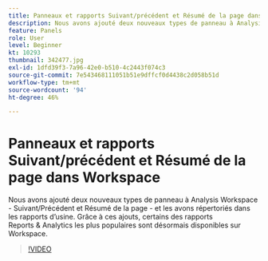 ```yaml
---
title: Panneaux et rapports Suivant/précédent et Résumé de la page dans Workspace
description: Nous avons ajouté deux nouveaux types de panneau à Analysis Workspace - Suivant/Précédent et Résumé de la page - et les avons répertoriés dans les rapports d’usine. Grâce à ces ajouts, certains des rapports Reports & Analytics les plus populaires sont désormais disponibles sur Workspace.
feature: Panels
role: User
level: Beginner
kt: 10293
thumbnail: 342477.jpg
exl-id: 1dfd39f3-7a96-42e0-b510-4c2443f074c3
source-git-commit: 7e543468111051b51e9dffcf0d4438c2d058b51d
workflow-type: tm+mt
source-wordcount: '94'
ht-degree: 46%

---
```


# Panneaux et rapports Suivant/précédent et Résumé de la page dans Workspace

Nous avons ajouté deux nouveaux types de panneau à Analysis Workspace - Suivant/Précédent et Résumé de la page - et les avons répertoriés dans les rapports d’usine. Grâce à ces ajouts, certains des rapports Reports &amp; Analytics les plus populaires sont désormais disponibles sur Workspace.

>[!VIDEO](https://video.tv.adobe.com/v/342477/?quality=12&learn=on)

